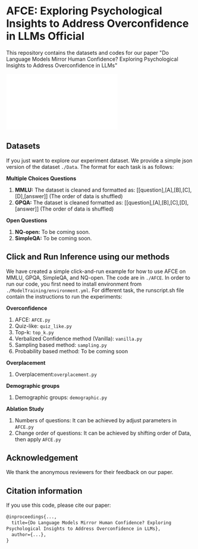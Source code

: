 
# AFCE: Exploring Psychological Insights to Address Overconfidence in LLMs Official

This repository contains the datasets and codes for our paper "Do Language Models Mirror Human Confidence? Exploring Psychological Insights to Address Overconfidence in LLMs"

![](imges/AFCE.pdf)

## Datasets

If you just want to explore our experiment dataset. We provide a simple json version of the dataset ``./Data``. The format for each 
task is as follows:

**Multiple Choices Questions**
1. **MMLU:** The dataset is cleaned and formatted as: [[question],[A],[B],[C],[D],[answer]] (The order of data is shuffled)
2. **GPQA:** The dataset is cleaned formatted as: [[question],[A],[B],[C],[D],[answer]] (The order of data is shuffled)

**Open Questions**
1.  **NQ-open:** To be coming soon.
2. **SimpleQA:** To be coming soon.

## Click and Run Inference using our methods

We have created a simple click-and-run example for how to use AFCE on MMLU, GPQA, SimpleQA, and NQ-open. The code are in ``./AFCE``.
In order to run our code, you first need to install environment from ``./ModelTraining/environment.yml``.
For different task, the runscript.sh file contain the instructions to run the experiments:

**Overconfidence**
1. AFCE: ``AFCE.py``
2. Quiz-like: ``quiz_like.py``
2. Top-k: ``top_k.py``
3. Verbalized Confidence method (Vanilla): ``vanilla.py``
5. Sampling based method: ``sampling.py``
6. Probability based method: To be coming soon

**Overplacement**
1. Overplacement:``overplacement.py``

**Demographic groups**
1. Demographic groups: ``demographic.py``

**Ablation Study**
1. Numbers of questions: It can be achieved by adjust parameters in ``AFCE.py``
2. Change order of questions: It can be achieved by shifting order of Data, then apply ``AFCE.py``

## Acknowledgement
We thank the anonymous reviewers for their feedback on our paper.

## Citation information

If you use this code, please cite our paper:

```
@inproceedings{...,
  title={Do Language Models Mirror Human Confidence? Exploring Psychological Insights to Address Overconfidence in LLMs},
  author={...},
}
```